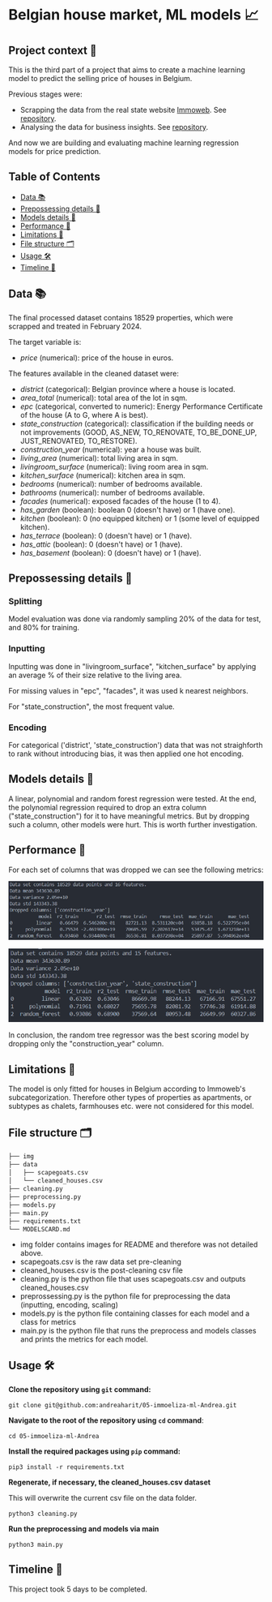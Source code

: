 # Belgian house market, ML models 📈

## Project context 📝

This is the third part of a project that aims to create a machine learning model to predict the selling price of houses in Belgium.

Previous stages were:

- Scrapping the data from the real state website [Immoweb](https://www.immoweb.be/). See [repository](https://github.com/niels-demeyer/immo-eliza-scraping-scrapegoat).
- Analysing the data for business insights. See [repository](https://github.com/Yanina-Andriienko/immo-eliza-scrapeGOATS-analysis).

And now we are building and evaluating machine learning regression models for price prediction.

## Table of Contents

- [Data 📚](#Data-📚)
- [Prepossessing details 🧹](#Prepossessing-details-🧹)
- [Models details 🤖](#Models-details-🤖)
- [Performance 🎯](#Performance-🎯)
- [Limitations 🚧](#Limitations-🚧)
- [File structure 🗂️](#Limitations-🚧)
- [Usage 🛠️](#Limitations-🚧)
- [Timeline 📅](#timeline-📅)

## Data 📚

The final processed dataset contains 18529 properties, which were scrapped and treated in February 2024.

The target variable is:
- *price* (numerical): price of the house in euros.

The features available in the cleaned dataset were:

- *district* (categorical): Belgian province where a house is located.
- *area_total* (numerical): total area of the lot in sqm.
- *epc* (categorical, converted to numeric): Energy Performance Certificate of the house (A to G, where A is best). 
- *state_construction* (categorical): classification if the building needs or not improvements (GOOD, AS_NEW, TO_RENOVATE, TO_BE_DONE_UP, JUST_RENOVATED, TO_RESTORE).
- *construction_year* (numerical): year a house was built.
- *living_area* (numerical): total living area in sqm.
- *livingroom_surface* (numerical): living room area in sqm. 
- *kitchen_surface* (numerical): kitchen area in sqm.
- *bedrooms* (numerical): number of bedrooms available.
- *bathrooms* (numerical): number of bedrooms available.
- *facades* (numerical): exposed facades of the house (1 to 4).
- *has_garden* (boolean): boolean 0 (doesn't have) or 1 (have one).
- *kitchen* (boolean): 0 (no equipped kitchen) or 1 (some level of equipped kitchen).
- *has_terrace* (boolean): 0 (doesn't have) or 1 (have).
- *has_attic* (boolean): 0 (doesn't have) or 1 (have).
- *has_basement* (boolean): 0 (doesn't have) or 1 (have).

## Prepossessing details 🧹

### Splitting

Model evaluation was done via randomly sampling 20% of the data for test, and 80% for training.

### Inputting

Inputting was done in "livingroom_surface", "kitchen_surface" by applying an average % of their size relative to the living area.

For missing values in "epc", "facades", it was used k nearest neighbors. 

For "state_construction", the most frequent value.

### Encoding

For categorical ('district', 'state_construction') data that was not straighforth to rank without introducing bias, it was then applied one hot encoding.


## Models details 🤖

A linear, polynomial and random forest regression were tested.
At the end, the polynomial regression required to drop an extra column ("state_construction") for it to have meaningful metrics.
But by dropping such a column, other models were hurt. This is worth further investigation.

## Performance 🎯

For each set of columns that was dropped we can see the following metrics:

![Year construction is dropped](img/drop_constr_year.png)

![Year construction and state of construction is dropped](img/drop_constr_year_state_const.png)

In conclusion, the random tree regressor was the best scoring model by dropping only the "construction_year" column.

## Limitations 🚧

The model is only fitted for houses in Belgium according to Immoweb's subcategorization. 
Therefore other types of properties as apartments, or subtypes as chalets, farmhouses etc. were not considered for this model.


## File structure 🗂️

    ├── img
    ├── data
    │   ├── scapegoats.csv
    │   └── cleaned_houses.csv
    ├── cleaning.py
    ├── preprocessing.py
    ├── models.py
    ├── main.py
    ├── requirements.txt
    └── MODELSCARD.md

- img folder contains images for README and therefore was not detailed above.
- scapegoats.csv is the raw data set pre-cleaning
- cleaned_houses.csv is the post-cleaning csv file
- cleaning.py is the python file that uses scapegoats.csv and outputs cleaned_houses.csv
- preprossessing.py is the python file for preprocessing the data (inputting, encoding, scaling)
- models.py is the python file containing classes for each model and a class for metrics
- main.py is the python file that runs the preprocess and models classes and prints the metrics for each model.

## Usage 🛠️

**Clone the repository using `git` command:**

    git clone git@github.com:andreaharit/05-immoeliza-ml-Andrea.git

**Navigate to the root of the repository using `cd` command**:

    cd 05-immoeliza-ml-Andrea

**Install the required packages using `pip` command:**

    pip3 install -r requirements.txt

**Regenerate, if necessary, the cleaned_houses.csv dataset**

This will overwrite the current csv file on the data folder.

    python3 cleaning.py

**Run the preprocessing and models via main**

    python3 main.py


## Timeline 📅

This project took 5 days to be completed.
